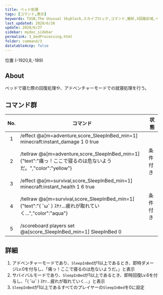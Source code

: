 ```yaml
---
title: ベッド処理
tags: [コマンド,表示]
keywords: TUSB,The Unusual Skyblock,スカイブロック,コマンド,解析,X回路区域,ベッド
last_updated: 2020/6/26
update: 2020/6/27
sidebar: mydoc_sidebar
permalink: 3_bedProcessing.html
folder: command/3
datatable4cnp: false
---
```


<span class="label label-primary">位置 (-1920,8,-189)</span>

## About

ベッドで寝た際の回復処理や、アドベンチャーモードでの就寝処理を行う。

## コマンド群

|No.|コマンド|状態|
|:-:|-|-|
|1|/effect @a[m=adventure,score_SleepInBed_min=1] minecraft:instant_damage 1 0 true|
|2|/tellraw @a[m=adventure,score_SleepInBed_min=1] {"text":"痛っ！ここで寝るのは危ないようだ。","color":"yellow"}|条件付き|
|3|/effect @a[m=survival,score_SleepInBed_min=1] minecraft:instant_health 1 6 true|
|4|/tellraw @a[m=survival,score_SleepInBed_min=1] {"text":"( ˘ω˘ ) ｽﾔｧ…疲れが取れていく…","color":"aqua"}|条件付き|
|5|/scoreboard players set @a[score_SleepInBed_min=1] SleepInBed 0|

## 詳細

1. アドベンチャーモードであり、`SleepInBed`が1以上であるとき、即時ダメージLv.0を付与し、「痛っ！ここで寝るのは危ないようだ。」と表示
2. サバイバルモードであり、`SleepInBed`が1以上であるとき、即時回復Lv.6を付与し、「( ˘ω˘ ) ｽﾔｧ…疲れが取れていく…」と表示
3. `SleepInBed`が1以上であるすべてのプレイヤーの`SleepInBed`を0に設定
